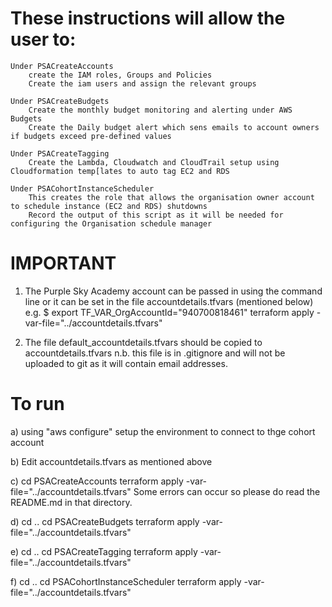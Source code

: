 These instructions will allow the user to:
==========================================

	Under PSACreateAccounts
	 	create the IAM roles, Groups and Policies
		Create the iam users and assign the relevant groups

	Under PSACreateBudgets
		Create the monthly budget monitoring and alerting under AWS Budgets
		Create the Daily budget alert which sens emails to account owners if budgets exceed pre-defined values 

	Under PSACreateTagging
		Create the Lambda, Cloudwatch and CloudTrail setup using Cloudformation temp[lates to auto tag EC2 and RDS

	Under PSACohortInstanceScheduler
		This creates the role that allows the organisation owner account to schedule instance (EC2 and RDS) shutdowns 
		Record the output of this script as it will be needed for configuring the Organisation schedule manager

IMPORTANT
=========

1) 	The Purple Sky Academy account can be passed in using the command line or it can be set in the file accountdetails.tfvars (mentioned below)
	e.g.
		$ export TF_VAR_OrgAccountId="940700818461"
        terraform apply -var-file="../accountdetails.tfvars"

2) 	The file default_accountdetails.tfvars should be copied to accountdetails.tfvars
	n.b. this file is in .gitignore and will not be uploaded to git as it will contain email addresses.

To run
======

a)	using "aws configure" setup the environment to connect to thge cohort account

b) 	Edit accountdetails.tfvars as mentioned above

c) 	cd PSACreateAccounts
	terraform apply -var-file="../accountdetails.tfvars"
	Some errors can occur so please do read the README.md in that directory.

d) 	cd ..
	cd PSACreateBudgets
        terraform apply -var-file="../accountdetails.tfvars"

e)	cd ..
	cd PSACreateTagging
        terraform apply -var-file="../accountdetails.tfvars"

f)	cd ..
	cd PSACohortInstanceScheduler
        terraform apply -var-file="../accountdetails.tfvars"

